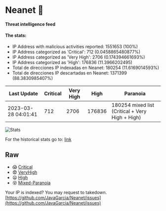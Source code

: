 # Neanet :hocho:
#### Threat intelligence feed
#### The stats:

- IP Address with malicious activities reported: 1551653 (100%)
- IP Address categorized as 'Critical':  712 (0.0458865480877%)
- IP Address categorized as 'Very High':  2706 (0.174394661693%)
- IP Address categorized as 'High':  176836 (11.3966202495)
- Total de direcciones IP indexadas en Neanet:  180254 (11.6169014593%)
- Total de direcciones IP descartadas en Neanet:  1371399 (88.3830985407%)

| Last Update | Critical | Very High | High | Paranoia |
| --- | --- | --- | --- | --- |
| 2023-03-28 04:01:41 | 712 | 2706 | 176836 | 180254 mixed list (Critical + Very High + High)|

![Stats](https://docs.google.com/spreadsheets/d/e/2PACX-1vSnaNMIXVabIpDJjufMlzH7poXnshF3mgd8Is1g9ytUEzVsP5my4Trn8f-xkoLLQ38xpL3HtmUexLo6/pubchart?oid=501124687&format=image)

For the historical stats go to: [link](/stats.csv)
## Raw
- :scream: [Critical](https://raw.githubusercontent.com/JavaGarcia/Neanet/master/blacklists/neanet_critical.txt)
- :fearful: [VeryHigh](https://raw.githubusercontent.com/JavaGarcia/Neanet/master/blacklists/neanet_veryHigh.txtt)
- :frowning: [High](https://raw.githubusercontent.com/JavaGarcia/Neanet/master/blacklists/neanet_high.txt)
- :dizzy_face: [Mixed-Paranoia](https://raw.githubusercontent.com/JavaGarcia/Neanet/master/blacklists/neanet_all.txt)


Your IP is indexed? You may request to takedown. [https://github.com/JavaGarcia/Neanet/issues](https://github.com/JavaGarcia/Neanet/issues)































































































































































































































































































































































































































































































































































































































































































































































































































































































































































































































































































































































































































































































































































































































































































































































































































































































































































































































































































































































































































































































































































































































































































































































































































































































































































































































































































































































































































































































































































































































































































































































































































































































































































































































































































































































































































































































































































































































































































































































































































































































































































































































































































































































































































































































































































































































































































































































































































































































































































































































































































































































































































































































































































































































































































































































































































































































































































































































































































































































































































































































































































































































































































































































































































































































































































































































































































































































































































































































































































































































































































































































































































































































































































































































































































































































































































































































































































































































































































































































































































































































































































































































































































































































































































































































































































































































































































































































































































































































































































































































































































































































































































































































































































































































































































































































































































































































































































































































































































































































































































































































































































































































































































































































































